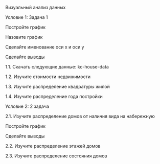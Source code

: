 Визуальный анализ данных

Условие 1: Задача 1

Постройте график

Назовите график

Сделайте именование оси x и оси y

Сделайте выводы

1.1. Скачать следующие данные: kc-house-data

1.2. Изучите стоимости недвижимости

1.3. Изучите распределение квадратуры жилой

1.4. Изучите распределение года постройки

Условие 2: 2 задача

2.1. Изучите распределение домов от наличия вида на набережную

Постройте график

Сделайте выводы

2.2. Изучите распределение этажей домов

2.3. Изучите распределение состояния домов
